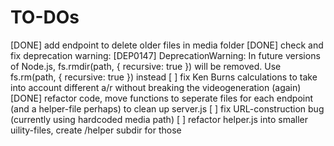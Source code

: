# TO-DOs

[DONE] add endpoint to delete older files in media folder
[DONE] check and fix deprecation warning: [DEP0147] DeprecationWarning: In future versions of Node.js, fs.rmdir(path, { recursive: true }) will be removed. Use fs.rm(path, { recursive: true }) instead
[ ] fix Ken Burns calculations to take into account different a/r without breaking the videogeneration (again)
[DONE] refactor code, move functions to seperate files for each endpoint (and a helper-file perhaps) to clean up server.js
[ ] fix URL-construction bug (currently using hardcoded media path)
[ ] refactor helper.js into smaller uility-files, create /helper subdir for those